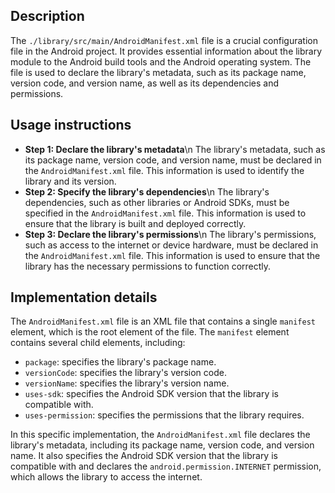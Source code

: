 ## Description

The `./library/src/main/AndroidManifest.xml` file is a crucial configuration file in the Android project. It provides essential information about the library module to the Android build tools and the Android operating system. The file is used to declare the library's metadata, such as its package name, version code, and version name, as well as its dependencies and permissions.


## Usage instructions


* **Step 1: Declare the library's metadata**\n The library's metadata, such as its package name, version code, and version name, must be declared in the `AndroidManifest.xml` file. This information is used to identify the library and its version.
* **Step 2: Specify the library's dependencies**\n The library's dependencies, such as other libraries or Android SDKs, must be specified in the `AndroidManifest.xml` file. This information is used to ensure that the library is built and deployed correctly.
* **Step 3: Declare the library's permissions**\n The library's permissions, such as access to the internet or device hardware, must be declared in the `AndroidManifest.xml` file. This information is used to ensure that the library has the necessary permissions to function correctly.


## Implementation details


The `AndroidManifest.xml` file is an XML file that contains a single `manifest` element, which is the root element of the file. The `manifest` element contains several child elements, including:

* `package`: specifies the library's package name.
* `versionCode`: specifies the library's version code.
* `versionName`: specifies the library's version name.
* `uses-sdk`: specifies the Android SDK version that the library is compatible with.
* `uses-permission`: specifies the permissions that the library requires.

In this specific implementation, the `AndroidManifest.xml` file declares the library's metadata, including its package name, version code, and version name. It also specifies the Android SDK version that the library is compatible with and declares the `android.permission.INTERNET` permission, which allows the library to access the internet.



